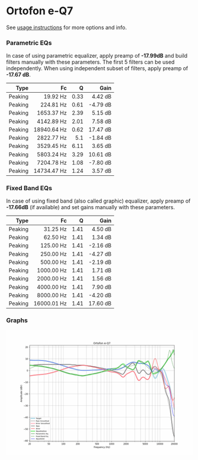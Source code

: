 # Ortofon e-Q7
See [usage instructions](https://github.com/jaakkopasanen/AutoEq#usage) for more options and info.

### Parametric EQs
In case of using parametric equalizer, apply preamp of **-17.99dB** and build filters manually
with these parameters. The first 5 filters can be used independently.
When using independent subset of filters, apply preamp of **-17.67 dB**.

| Type    | Fc          |    Q | Gain     |
|--------:|------------:|-----:|---------:|
| Peaking | 19.92 Hz    | 0.33 | 4.42 dB  |
| Peaking | 224.81 Hz   | 0.61 | -4.79 dB |
| Peaking | 1653.37 Hz  | 2.39 | 5.15 dB  |
| Peaking | 4142.89 Hz  | 2.01 | 7.58 dB  |
| Peaking | 18940.64 Hz | 0.62 | 17.47 dB |
| Peaking | 2822.77 Hz  | 5.1  | -1.84 dB |
| Peaking | 3529.45 Hz  | 6.11 | 3.65 dB  |
| Peaking | 5803.24 Hz  | 3.29 | 10.61 dB |
| Peaking | 7204.78 Hz  | 1.08 | -7.80 dB |
| Peaking | 14734.47 Hz | 1.24 | 3.57 dB  |

### Fixed Band EQs
In case of using fixed band (also called graphic) equalizer, apply preamp of **-17.66dB**
(if available) and set gains manually with these parameters.

| Type    | Fc          |    Q | Gain     |
|--------:|------------:|-----:|---------:|
| Peaking | 31.25 Hz    | 1.41 | 4.50 dB  |
| Peaking | 62.50 Hz    | 1.41 | 1.34 dB  |
| Peaking | 125.00 Hz   | 1.41 | -2.16 dB |
| Peaking | 250.00 Hz   | 1.41 | -4.27 dB |
| Peaking | 500.00 Hz   | 1.41 | -2.19 dB |
| Peaking | 1000.00 Hz  | 1.41 | 1.71 dB  |
| Peaking | 2000.00 Hz  | 1.41 | 1.56 dB  |
| Peaking | 4000.00 Hz  | 1.41 | 7.90 dB  |
| Peaking | 8000.00 Hz  | 1.41 | -4.20 dB |
| Peaking | 16000.01 Hz | 1.41 | 17.60 dB |

### Graphs
![](./Ortofon%20e-Q7.png)